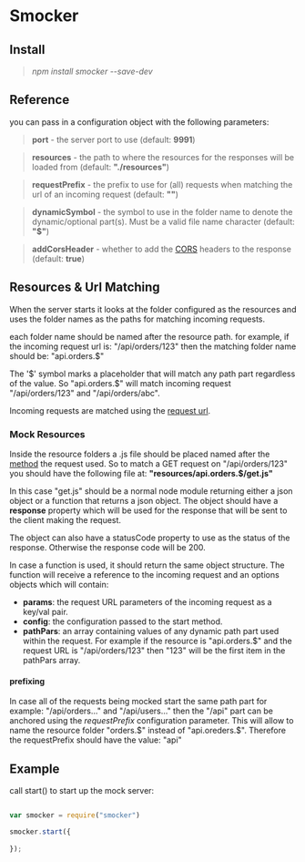 # Smocker

## Install

> _npm install smocker --save-dev_


## Reference

you can pass in a configuration object with the following parameters:
> **port** - the server port to use (default: **9991**)

> **resources** - the path to where the resources for the responses will be loaded from (default: **"./resources"**)

> **requestPrefix** - the prefix to use for (all) requests when matching the url of an incoming request (default: **""**)

> **dynamicSymbol** - the symbol to use in the folder name to denote the dynamic/optional part(s). Must be a valid file name character (default: **"$"**)

> **addCorsHeader** - whether to add the [CORS](https://developer.mozilla.org/en-US/docs/Web/HTTP/Access_control_CORS) headers to the response (default: **true**)

## Resources & Url Matching

When the server starts it looks at the folder configured as the resources and uses the folder names as the paths for matching incoming requests.

each folder name should be named after the resource path. for example, if the incoming request url is: "/api/orders/123" then the matching folder name should be: "api.orders.$"

The '$' symbol marks a placeholder that will match any path part regardless of the value. So 
"api.orders.$" will match incoming request "/api/orders/123" and "/api/orders/abc".

Incoming requests are matched using the [request url](https://nodejs.org/docs/latest-v0.12.x/api/http.html#http_message_url). 

### Mock Resources

Inside the resource folders a .js file should be placed named after the [method](https://nodejs.org/docs/latest-v0.12.x/api/http.html#http_message_method) the request used. 
So to match a GET request on "/api/orders/123" you should have the following file at: **"resources/api.orders.$/get.js"**

In this case "get.js" should be a normal node module returning either a json object or a function that returns a json object.
The object should have a **response** property which will be used for the response that will be sent to the client making the request.

The object can also have a statusCode property to use as the status of the response. Otherwise the response code will be 200.

In case a function is used, it should return the same object structure. The function will receive a reference to the incoming request and an options objects which will contain:

* **params**: the request URL parameters of the incoming request as a key/val pair. 
* **config**: the configuration passed to the start method. 
* **pathPars**: an array containing values of any dynamic path part used within the request. For example if the resource is "api.orders.$" and the request URL is "/api/orders/123" then "123" will be the first item in the pathPars array.

#### prefixing
In case all of the requests being mocked start the same path part for example: 
"/api/orders..." and "/api/users..." then the "/api" part can be anchored using the _requestPrefix_ configuration parameter. This will allow to name the resource folder "orders.$" instead of "api.oreders.$". Therefore the requestPrefix should have the value: "api"


## Example
call start() to start up the mock server:


``` javascript

var smocker = require("smocker")

smocker.start({
	
});

```

